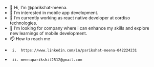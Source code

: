 - 👋 Hi, I’m @parikshat-meena.
- 👀 I’m interested in mobile app development. 
- 🌱 I’m currently working as react native developer at cordiso technologies.
- 💞️ I’m looking for company where i can enhance my skills and explore new learnings of mobile development.
- 📫 How to reach me
-      i.  https://www.linkedin.com/in/parikshat-meena-042224231
-      ii. meenaparikshit2512@gmail.com

